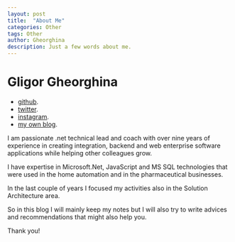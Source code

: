 ```yaml
---
layout: post
title:  "About Me"
categories: Other
tags: Other
author: Gheorghina
description: Just a few words about me.
---
```


Gligor Gheorghina
============

* [github](https://github.com/gheorghina).
* [twitter](https://twitter.com/gheorghinab).
* [instagram](https://www.instagram.com/gheorghina/).
* [my own blog](https://gheorghina.github.io/gheorghina.github.io/).

I am passionate .net technical lead and coach with over nine years of experience in creating integration, backend and web enterprise software applications while helping other colleagues grow. 

I have expertise in Microsoft.Net, JavaScript and MS SQL technologies that were used in the home automation and in the pharmaceutical businesses.

In the last couple of years I focused my activities also in the Solution Architecture area.

So in this blog I will mainly keep my notes but I will also try to write advices and recommendations that might also help you.


Thank you!